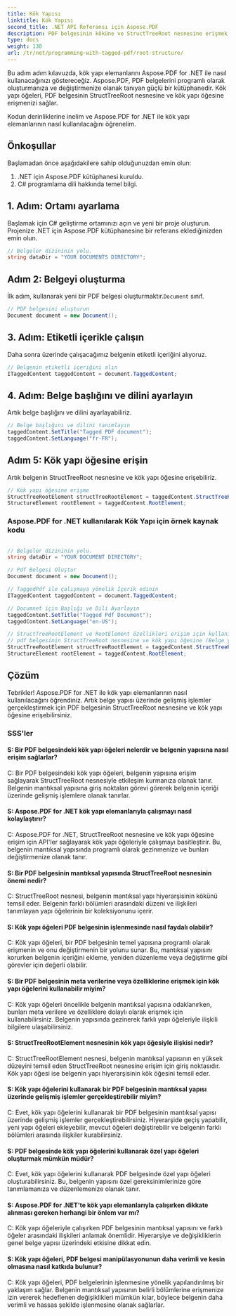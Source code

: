 ```yaml
---
title: Kök Yapısı
linktitle: Kök Yapısı
second_title: .NET API Referansı için Aspose.PDF
description: PDF belgesinin köküne ve StructTreeRoot nesnesine erişmek için Aspose.PDF for .NET ile kök yapı öğelerini kullanma konusunda adım adım kılavuz.
type: docs
weight: 130
url: /tr/net/programming-with-tagged-pdf/root-structure/
---
```

Bu adım adım kılavuzda, kök yapı elemanlarını Aspose.PDF for .NET ile nasıl kullanacağınızı göstereceğiz. Aspose.PDF, PDF belgelerini programlı olarak oluşturmanıza ve değiştirmenize olanak tanıyan güçlü bir kütüphanedir. Kök yapı öğeleri, PDF belgesinin StructTreeRoot nesnesine ve kök yapı öğesine erişmenizi sağlar.

Kodun derinliklerine inelim ve Aspose.PDF for .NET ile kök yapı elemanlarının nasıl kullanılacağını öğrenelim.

## Önkoşullar

Başlamadan önce aşağıdakilere sahip olduğunuzdan emin olun:

1. .NET için Aspose.PDF kütüphanesi kuruldu.
2. C# programlama dili hakkında temel bilgi.

## 1. Adım: Ortamı ayarlama

Başlamak için C# geliştirme ortamınızı açın ve yeni bir proje oluşturun. Projenize .NET için Aspose.PDF kütüphanesine bir referans eklediğinizden emin olun.

```csharp
// Belgeler dizininin yolu.
string dataDir = "YOUR DOCUMENTS DIRECTORY";
```

## Adım 2: Belgeyi oluşturma

 İlk adım, kullanarak yeni bir PDF belgesi oluşturmaktır.`Document` sınıf.

```csharp
// PDF belgesini oluşturun
Document document = new Document();
```

## 3. Adım: Etiketli içerikle çalışın

Daha sonra üzerinde çalışacağımız belgenin etiketli içeriğini alıyoruz.

```csharp
// Belgenin etiketli içeriğini alın
ITaggedContent taggedContent = document.TaggedContent;
```

## 4. Adım: Belge başlığını ve dilini ayarlayın

Artık belge başlığını ve dilini ayarlayabiliriz.

```csharp
// Belge başlığını ve dilini tanımlayın
taggedContent.SetTitle("Tagged PDF document");
taggedContent.SetLanguage("fr-FR");
```

## Adım 5: Kök yapı öğesine erişin

Artık belgenin StructTreeRoot nesnesine ve kök yapı öğesine erişebiliriz.

```csharp
// Kök yapı öğesine erişme
StructTreeRootElement structTreeRootElement = taggedContent.StructTreeRootElement;
StructureElement rootElement = taggedContent.RootElement;
```

### Aspose.PDF for .NET kullanılarak Kök Yapı için örnek kaynak kodu 
```csharp

// Belgeler dizininin yolu.
string dataDir = "YOUR DOCUMENT DIRECTORY";

// Pdf Belgesi Oluştur
Document document = new Document();

// TaggedPdf ile çalışmaya yönelik İçerik edinin
ITaggedContent taggedContent = document.TaggedContent;

// Documnet için Başlığı ve Dili Ayarlayın
taggedContent.SetTitle("Tagged Pdf Document");
taggedContent.SetLanguage("en-US");

// StructTreeRootElement ve RootElement özellikleri erişim için kullanılır
// pdf belgesinin StructTreeRoot nesnesine ve kök yapı öğesine (Belge yapı öğesi).
StructTreeRootElement structTreeRootElement = taggedContent.StructTreeRootElement;
StructureElement rootElement = taggedContent.RootElement;

```

## Çözüm

Tebrikler! Aspose.PDF for .NET ile kök yapı elemanlarının nasıl kullanılacağını öğrendiniz. Artık belge yapısı üzerinde gelişmiş işlemler gerçekleştirmek için PDF belgesinin StructTreeRoot nesnesine ve kök yapı öğesine erişebilirsiniz.

### SSS'ler

#### S: Bir PDF belgesindeki kök yapı öğeleri nelerdir ve belgenin yapısına nasıl erişim sağlarlar?

C: Bir PDF belgesindeki kök yapı öğeleri, belgenin yapısına erişim sağlayarak StructTreeRoot nesnesiyle etkileşim kurmanıza olanak tanır. Belgenin mantıksal yapısına giriş noktaları görevi görerek belgenin içeriği üzerinde gelişmiş işlemlere olanak tanırlar.

#### S: Aspose.PDF for .NET kök yapı elemanlarıyla çalışmayı nasıl kolaylaştırır?

C: Aspose.PDF for .NET, StructTreeRoot nesnesine ve kök yapı öğesine erişim için API'ler sağlayarak kök yapı öğeleriyle çalışmayı basitleştirir. Bu, belgenin mantıksal yapısında programlı olarak gezinmenize ve bunları değiştirmenize olanak tanır.

#### S: Bir PDF belgesinin mantıksal yapısında StructTreeRoot nesnesinin önemi nedir?

C: StructTreeRoot nesnesi, belgenin mantıksal yapı hiyerarşisinin kökünü temsil eder. Belgenin farklı bölümleri arasındaki düzeni ve ilişkileri tanımlayan yapı öğelerinin bir koleksiyonunu içerir.

#### S: Kök yapı öğeleri PDF belgesinin işlenmesinde nasıl faydalı olabilir?

C: Kök yapı öğeleri, bir PDF belgesinin temel yapısına programlı olarak erişmenin ve onu değiştirmenin bir yolunu sunar. Bu, mantıksal yapısını korurken belgenin içeriğini ekleme, yeniden düzenleme veya değiştirme gibi görevler için değerli olabilir.

#### S: Bir PDF belgesinin meta verilerine veya özelliklerine erişmek için kök yapı öğelerini kullanabilir miyim?

C: Kök yapı öğeleri öncelikle belgenin mantıksal yapısına odaklanırken, bunları meta verilere ve özelliklere dolaylı olarak erişmek için kullanabilirsiniz. Belgenin yapısında gezinerek farklı yapı öğeleriyle ilişkili bilgilere ulaşabilirsiniz.

#### S: StructTreeRootElement nesnesinin kök yapı öğesiyle ilişkisi nedir?

C: StructTreeRootElement nesnesi, belgenin mantıksal yapısının en yüksek düzeyini temsil eden StructTreeRoot nesnesine erişim için giriş noktasıdır. Kök yapı öğesi ise belgenin yapı hiyerarşisinin kök öğesini temsil eder.

#### S: Kök yapı öğelerini kullanarak bir PDF belgesinin mantıksal yapısı üzerinde gelişmiş işlemler gerçekleştirebilir miyim?

C: Evet, kök yapı öğelerini kullanarak bir PDF belgesinin mantıksal yapısı üzerinde gelişmiş işlemler gerçekleştirebilirsiniz. Hiyerarşide geçiş yapabilir, yeni yapı öğeleri ekleyebilir, mevcut öğeleri değiştirebilir ve belgenin farklı bölümleri arasında ilişkiler kurabilirsiniz.

#### S: PDF belgesinde kök yapı öğelerini kullanarak özel yapı öğeleri oluşturmak mümkün müdür?

C: Evet, kök yapı öğelerini kullanarak PDF belgesinde özel yapı öğeleri oluşturabilirsiniz. Bu, belgenin yapısını özel gereksinimlerinize göre tanımlamanıza ve düzenlemenize olanak tanır.

#### S: Aspose.PDF for .NET'te kök yapı elemanlarıyla çalışırken dikkate alınması gereken herhangi bir önlem var mı?

C: Kök yapı öğeleriyle çalışırken PDF belgesinin mantıksal yapısını ve farklı öğeler arasındaki ilişkileri anlamak önemlidir. Hiyerarşiye ve değişikliklerin genel belge yapısı üzerindeki etkisine dikkat edin.

#### S: Kök yapı öğeleri, PDF belgesi manipülasyonunun daha verimli ve kesin olmasına nasıl katkıda bulunur?

C: Kök yapı öğeleri, PDF belgelerinin işlenmesine yönelik yapılandırılmış bir yaklaşım sağlar. Belgenin mantıksal yapısının belirli bölümlerine erişmenize izin vererek hedeflenen değişiklikleri mümkün kılar, böylece belgenin daha verimli ve hassas şekilde işlenmesine olanak sağlarlar.